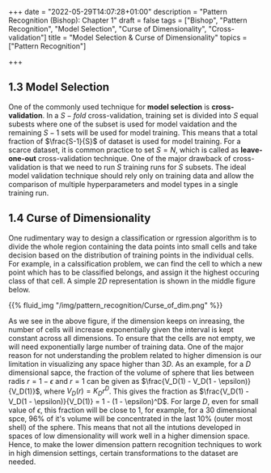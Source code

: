 +++
date = "2022-05-29T14:07:28+01:00"
description = "Pattern Recognition (Bishop): Chapter 1"
draft = false
tags = ["Bishop", "Pattern Recognition", "Model Selection", "Curse of Dimensionality", "Cross-validation"]
title = "Model Selection & Curse of Dimensionality"
topics = ["Pattern Recognition"]

+++

## 1.3 Model Selection

One of the commonly used technique for <b>model selection</b> is <b>cross-validation</b>. In a $S-fold$ cross-validation, training set is divided into $S$ equal subests where one of the subset is used for model vaidation and the remaining $S-1$ sets will be used for model training. This means that a total fraction of $\frac{S-1}{S}$ of dataset is used for model training. For a scarce dataset, it is common practice to set $S=N$, which is called as <b>leave-one-out</b> cross-validation technique. One of the major drawback of cross-validation is that we need to run $S$ training runs for $S$ subsets. The ideal model validation technique should rely only on training data and allow the comparison of multiple hyperparameters and model types in a single training run.

## 1.4 Curse of Dimensionality

One rudimentary way to design a classification or rgression algorithm is to divide the whole region containing the data points into small cells and take decision based on the distribution of training points in the individual cells. For example, in a calssification problem, we can find the cell to which a new point which has to be classified belongs, and assign it the highest occuring class of that cell. A simple $2D$ representation is shown in the middle figure below.

{{% fluid_img "/img/pattern_recognition/Curse_of_dim.png" %}}

As we see in the above figure, if the dimension keeps on inreasing, the number of cells will increase exponentially given the interval is kept constant across all dimensions. To ensure that the cells are not empty, we will need exponentially large number of training data. One of the major reason for not understanding the problem related to higher dimension is our limitation in visualizing any space higher than $3D$. As an example, for a $D$ dimensional sapce, the fraction of the volume of sphere that lies between radis $r=1-\epsilon$ and $r=1$ can be given as $\frac{V_D(1) - V_D(1 - \epsilon)}{V_D(1)}$, where $V_D(r) = K_Dr^D$. This gives the fraction as $\frac{V_D(1) - V_D(1 - \epsilon)}{V_D(1)} = 1 - (1 - \epsilon)^D$. For large $D$, even for small value of $\epsilon$, this fraction will be close to $1$, for example, for a $30$ dimensional spce, $96\%$ of it's volume will be concentrated in the last $10\%$ (outer most shell) of the sphere. This means that not all the intutions developed in spaces of low dimensionality will work well in a higher dimension space. Hence, to make the lower dimension pattern recognition techniques to work in high dimension settings, certain transformations to the dataset are needed.